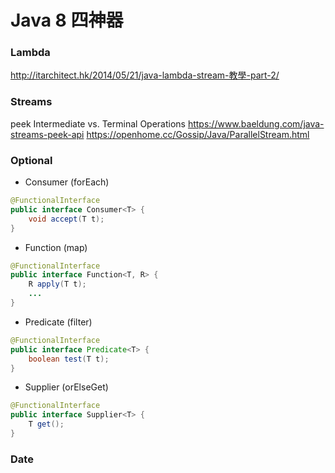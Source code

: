 # Java 8 四神器

### Lambda
http://itarchitect.hk/2014/05/21/java-lambda-stream-教學-part-2/

### Streams
peek Intermediate vs. Terminal Operations https://www.baeldung.com/java-streams-peek-api
https://openhome.cc/Gossip/Java/ParallelStream.html

### Optional
* Consumer (forEach)
```java
@FunctionalInterface
public interface Consumer<T> {
    void accept(T t);
}
```
* Function (map)
```java
@FunctionalInterface
public interface Function<T, R> {
    R apply(T t);
    ...
}
```
* Predicate (filter)
```java
@FunctionalInterface
public interface Predicate<T> {
    boolean test(T t);
}
```
* Supplier (orElseGet)
```java
@FunctionalInterface
public interface Supplier<T> {
    T get();
}
```

### Date